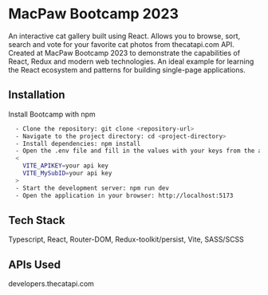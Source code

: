 
# MacPaw Bootcamp 2023

An interactive cat gallery built using React. Allows you to browse, sort, search and vote for your favorite cat photos from thecatapi.com API.
Created at MacPaw Bootcamp 2023 to demonstrate the capabilities of React, Redux and modern web technologies. An ideal example for learning the React ecosystem and patterns for building single-page applications.


## Installation

Install Bootcamp with npm

```bash
  - Clone the repository: git clone <repository-url>
  - Navigate to the project directory: cd <project-directory>
  - Install dependencies: npm install
  - Open the .env file and fill in the values with your keys from the api sites listed below:
  <
    VITE_APIKEY=your api key
    VITE_MySubID=your api key
  >
  - Start the development server: npm run dev
  - Open the application in your browser: http://localhost:5173
```
    
## Tech Stack

Typescript, React, Router-DOM, Redux-toolkit/persist, Vite, SASS/SCSS




## APIs Used

developers.thecatapi.com


